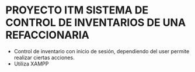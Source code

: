 # PROYECTO ITM SISTEMA DE CONTROL DE INVENTARIOS DE UNA REFACCIONARIA

- Control de inventario con inicio de sesión, dependiendo del user permite realizar ciertas acciones.
- Utiliza XAMPP
